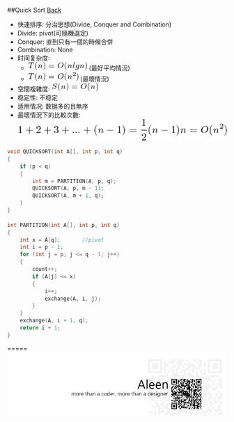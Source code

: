 ##Quick Sort [Back](./../Sort.md)
- 快速排序: 分治思想(Divide, Conquer and Combination)
- Divide: pivot(可隨機選定)
- Conquer: 直到只有一個的時候合併
- Combination: None
- 时间复杂度: 
	- <img src="./onlgn.png"> (最好平均情況) 
	- <img src="./on2.png"> (最壞情況)
- 空間複雜度: <img src="./on.png">
- 稳定性: 不稳定
- 适用情况: 数据多的且無序
- 最壞情況下的比較次數: <img src="./compare.png">

```c
void QUICKSORT(int A[], int p, int q)
{
	if (p < q)
	{
		int m = PARTITION(A, p, q);
		QUICKSORT(A, p, m - 1);
		QUICKSORT(A, m + 1, q);
	}
}

int PARTITION(int A[], int p, int q)
{
	int x = A[q];		//pivot
	int i = p - 1;
	for (int j = p; j <= q - 1; j++)
	{	
		count++;
		if (A[j] <= x)
		{
			i++;
			exchange(A, i, j);
		}
	}
	exchange(A, i + 1, q);
	return i + 1;
}
```

=====
<a href="http://aleen42.github.io/" target="_blank" ><img src="./../../../pic/tail.gif"></a>
